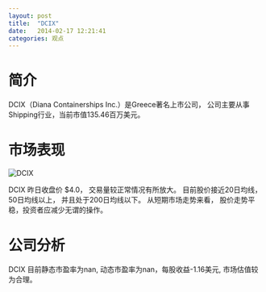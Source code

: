 ```yaml
---
layout: post
title:  "DCIX"
date:   2014-02-17 12:21:41
categories: 观点
---
```


# 简介
DCIX（Diana Containerships Inc.）是Greece著名上市公司，
公司主要从事Shipping行业，当前市值135.46百万美元。

# 市场表现

![DCIX](http://finviz.com/chart.ashx?t=DCIX&ty=c&ta=1&p=d&s=l)

DCIX 昨日收盘价 $4.0，
交易量较正常情况有所放大。
目前股价接近20日均线，
50日均线以上，
并且处于200日均线以下。
从短期市场走势来看，
股价走势平稳，投资者应减少无谓的操作。

# 公司分析
DCIX 目前静态市盈率为nan, 动态市盈率为nan，每股收益-1.16美元,
市场估值较为合理。
